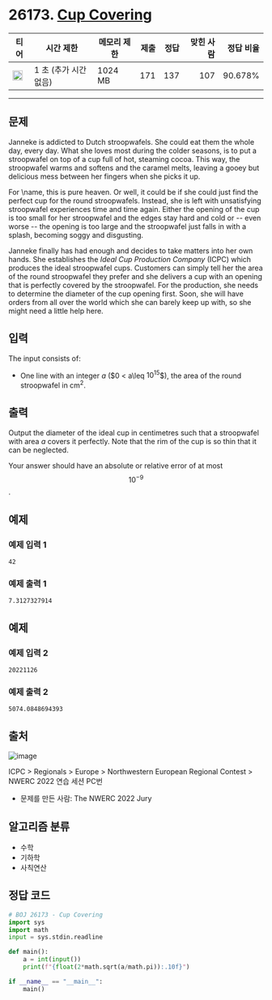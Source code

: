 # 26173. [Cup Covering](https://www.acmicpc.net/problem/26173)

| 티어 | 시간 제한 | 메모리 제한 | 제출 | 정답 | 맞힌 사람 | 정답 비율 |
|---|---|---|---:|---:|---:|---:|
| <img src="https://static.solved.ac/tier_small/4.svg" width="20px" /> | 1 초 (추가 시간 없음) | 1024 MB | 171 | 137 | 107 | 90.678% |

---

## 문제

Janneke is addicted to Dutch stroopwafels. She could eat them the whole day, every day. What she loves most during the colder seasons, is to put a stroopwafel on top of a cup full of hot, steaming cocoa. This way, the stroopwafel warms and softens and the caramel melts, leaving a gooey but delicious mess between her fingers when she picks it up.

For \name, this is pure heaven. Or well, it could be if she could just find the perfect cup for the round stroopwafels. Instead, she is left with unsatisfying stroopwafel experiences time and time again. Either the opening of the cup is too small for her stroopwafel and the edges stay hard and cold or -- even worse -- the opening is too large and the stroopwafel just falls in with a splash, becoming soggy and disgusting.

Janneke finally has had enough and decides to take matters into her own hands. She establishes the  *Ideal Cup Production Company*  (ICPC) which produces the ideal stroopwafel cups. Customers can simply tell her the area of the round stroopwafel they prefer and she delivers a cup with an opening that is perfectly covered by the stroopwafel. For the production, she needs to determine the diameter of the cup opening first. Soon, she will have orders from all over the world which she can barely keep up with, so she might need a little help here.

## 입력

The input consists of:

- One line with an integer $a$ ($0 < a\leq $10^{15}$$), the area of the round stroopwafel in $\text{cm}^2$.

## 출력

Output the diameter of the ideal cup in centimetres such that a stroopwafel with area $a$ covers it perfectly. Note that the rim of the cup is so thin that it can be neglected.

Your answer should have an absolute or relative error of at most $$10^{-9}$$.

## 예제

### 예제 입력 1

```
42
```

### 예제 출력 1

```
7.3127327914
```

## 예제

### 예제 입력 2

```
20221126
```

### 예제 출력 2

```
5074.0848694393
```

## 출처

![image](https://licensebuttons.net/l/by-sa/4.0/88x31.png)

ICPC
\> 
Regionals
\> 
Europe
\> 
Northwestern European Regional Contest
\> 
NWERC 2022 연습 세션
PC번

- 문제를 만든 사람: The NWERC 2022 Jury

## 알고리즘 분류

- 수학
- 기하학
- 사칙연산

## 정답 코드

```python
# BOJ 26173 - Cup Covering
import sys
import math
input = sys.stdin.readline

def main():
    a = int(input())
    print(f"{float(2*math.sqrt(a/math.pi)):.10f}")

if __name__ == "__main__":
    main()

```
